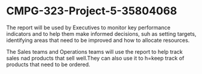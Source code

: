 # CMPG-323-Project-5-35804068

The report will be used by Executives to monitor key performance indicators and to help them make informed decisions, suh as setting targets, identifying areas that need to be improved and how to allocate resources.

The Sales teams and Operations teams will use the report to help track sales nad products that sell well.They can also use it to h=keep track of products that need to be ordered.
